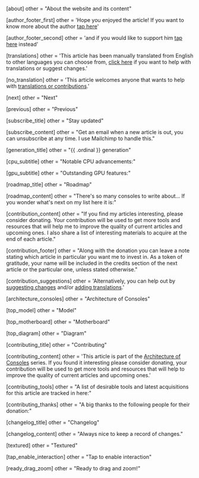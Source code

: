 [about]
other = "About the website and its content"

[author_footer_first]
other = 'Hope you enjoyed the article! If you want to know more about the author <a href="{{ . }}">tap here</a>'

[author_footer_second]
other = 'and if you would like to support him <a href="{{ . }}">tap here</a> instead'

[translations]
other = 'This article has been manually translated from English to other languages you can choose from, <a href="{{ . }}">click here</a> if you want to help with translations or suggest changes.'

[no_translation]
other = 'This article welcomes anyone that wants to help with <a href="{{ . }}">translations or contributions</a>.'

[next]
other = "Next"

[previous]
other = "Previous"

[subscribe_title]
other = "Stay updated"

[subscribe_content]
other = "Get an email when a new article is out, you can unsubscribe at any time. I use Mailchimp to handle this."

[generation_title]
other = "{{ .ordinal }} generation"

[cpu_subtitle]
other = "Notable CPU advancements:"

[gpu_subtitle]
other = "Outstanding GPU features:"

[roadmap_title]
other = "Roadmap"

[roadmap_content]
other = "There's so many consoles to write about... If you wonder what's next on my list here it is:"

[contribution_content]
other = "If you find my articles interesting, please consider donating. Your contribution will be used to get more tools and resources that will help me to improve the quality of current articles and upcoming ones. I also share a list of interesting materials to acquire at the end of each article."

[contribution_footer]
other = "Along with the donation you can leave a note stating which article in particular you want me to invest in. As a token of gratitude, your name will be included in the credits section of the next article or the particular one, unless stated otherwise."

[contribution_suggestions]
other = 'Alternatively, you can help out by <a href="{{ . }}">suggesting changes</a> and/or <a href="{{ . }}">adding translations</a>.'

[architecture_consoles]
other = "Architecture of Consoles"

[top_model]
other = "Model"

[top_motherboard]
other = "Motherboard"

[top_diagram]
other = "Diagram"

[contributing_title]
other = "Contributing"

[contributing_content]
other = 'This article is part of the <a href="{{ . }}">Architecture of Consoles</a> series. If you found it interesting please consider donating, your contribution will be used to get more tools and resources that will help to improve the quality of current articles and upcoming ones.'

[contributing_tools]
other = "A list of desirable tools and latest acquisitions for this article are tracked in here:"

[contributing_thanks]
other = "A big thanks to the following people for their donation:"

[changelog_title]
other = "Changelog"

[changelog_content]
other = "Always nice to keep a record of changes."

[textured]
other = "Textured"

[tap_enable_interaction]
other = "Tap to enable interaction"

[ready_drag_zoom]
other = "Ready to drag and zoom!"
